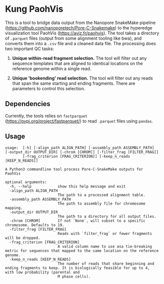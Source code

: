 # Kung PaohVis

This is a tool to bridge data output from the Nanopore SnakeMake pipeline (https://github.com/nanoporetech/Pore-C-Snakemake) to the hyperedge visualization tool PaohVis (https://aviz.fr/paohvis). The tool takes a directory of `.parquet` files (output from some alignment tooling like bwa), and converts them into a `.csv` file and a cleaned data file. The processing does two important QC tasks:

1. **Unique within-read fragment selection.** The tool will filter out any sequence templates that are aligned to identical locations on the reference genome within a single read. 

1. **Unique 'bookending' read selection.** The tool will filter out any reads that span the same starting and ending fragments. There are parameters to control this selection.

## Dependencies

Currently, the tools relies on `fastparquet` (https://pypi.org/project/fastparquet/) to read `.parquet` files using `pandas`.

## Usage

```
usage:  [-h] [-align_path ALIGN_PATH] [-assembly_path ASSEMBLY_PATH] [-output_dir OUTPUT_DIR] [-chrom [CHROM]] [-filter_frag [FILTER_FRAG]]
        [-frag_criterion [FRAG_CRITERION]] [-keep_n_reads [KEEP_N_READS]]

A Python3 commandline tool process Pore-C-SnakeMake outputs for PaohVis

optional arguments:
  -h, --help            show this help message and exit
  -align_path ALIGN_PATH
                        The path to a processed alignment table.
  -assembly_path ASSEMBLY_PATH
                        The path to assembly file for chromosome mapping.
  -output_dir OUTPUT_DIR
                        The path to a directory for all output files.
  -chrom [CHROM]        If not `None`, will subset to a specific chromosome. Defaults to 19.
  -filter_frag [FILTER_FRAG]
                        Reads with `filter_frag` or fewer fragments will be dropped.
  -frag_criterion [FRAG_CRITERION]
                        A valid column name to use asa tie-breaking metric for sequences that mapped to the same location on the reference genome.
  -keep_n_reads [KEEP_N_READS]
                        The number of reads that share beginning and ending fragments to keep. It is biologically feasible for up to 4, with low probability (parental and
                        M phase cells).
```